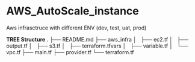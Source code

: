 # AWS_AutoScale_instance

Aws infrasctruce with different ENV (dev, test, uat, prod)

**TREE Structure**
.
├── README.md
├── aws_infra
│   ├── ec2.tf
│   ├── output.tf
│   ├── s3.tf
│   ├── terraform.tfvars
│   ├── variable.tf
│   └── vpc.tf
├── main.tf
├── provider.tf
└── terraform.tf
